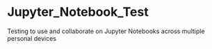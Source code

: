 # Jupyter_Notebook_Test
Testing to use and collaborate on Jupyter Notebooks across multiple personal devices

